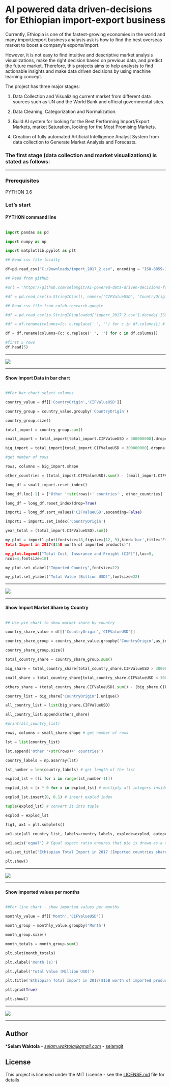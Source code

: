 # AI powered data driven-decisions for Ethiopian import-export business

Currently, Ethiopia is one of the fastest-growing economies in the world and
many import/export business analysts ask is how to find the best overseas market
to boost a company’s exports/import.

However, it is not easy to find intuitive and descriptive market analysis
visualizations, make the right decision based on previous data, and predict the
future market. Therefore, this projects aims to help analysts to find actionable
insights and make data driven decisions by using machine learning concept.

The project has three major stages:

1.  Data Collection and Visualizing current market from different data sources
    such as UN and the World Bank and official governmental sites.

2.  Data Cleaning, Categorization and Normalization.

3.  Build AI system for looking for the Best Performing Import/Export Markets,
    market Saturation, looking for the Most Promising Markets.

4.  Creation of fully automated Artificial Intelligence Analyst System from data
    collection to Generate Market Analysis and Forecasts.

### The first stage (data collection and market visualizations) is stated as follows:

------

### Prerequisites

PYTHON 3.6

### Let’s start

#### PYTHON command line

```python

import pandas as pd

import numpy as np

import matplotlib.pyplot as plt

## Read csv file locally

df=pd.read_csv("C:/Downloads/import_2017_2.csv", encoding = "ISO-8859-1")

## Read from github

#url = 'https://github.com/selamgit/AI-powered-data-driven-decisions-for-Ethiopian-import-export-business/upload/master/import_2017_2.csv'

#df = pd.read_csv(io.StringIO(url), names=['CIFValueUSD', 'CountryOrigin'])

## Read csv file from colab.research.google

#df = pd.read_csv(io.StringIO(uploaded['import_2017_2.csv'].decode('ISO-8859-1')))

#df = df.rename(columns={c: c.replace(' ', '') for c in df.columns}) # Remove spaces from columns

df = df.rename(columns={c: c.replace(' ', '') for c in df.columns})

#first 5 rows
df.head(5)

```
-----

![](media/df5.PNG)

------

#### Show Import Data in bar chart

```python

##For bar chart select columns

country_value = df[['CountryOrigin','CIFValueUSD']]

country_group = country_value.groupby('CountryOrigin')

country_group.size()

total_import = country_group.sum()

small_import = total_import[total_import.CIFValueUSD > 300000000].dropna()

big_import = total_import[total_import.CIFValueUSD < 300000000].dropna()

#get number of rows

rows, columns = big_import.shape

other_countries = (total_import.CIFValueUSD).sum() - (small_import.CIFValueUSD).sum()

long_df = small_import.reset_index()

long_df.loc[-1] = ['Other '+str(rows)+' countries' , other_countries]

long_df = long_df.reset_index(drop=True)

import1 = long_df.sort_values('CIFValueUSD',ascending=False)

import1 = import1.set_index('CountryOrigin')

year_total = (total_import.CIFValueUSD).sum()

my_plot = import1.plot(fontsize=18,figsize=(12, 9),kind='bar',title="Ethiopian
Total Import in 2017($15B worth of imported products)")

my_plot.legend(["Total Cost, Insurance and Freight (CIF)"],loc=9,
ncol=4,fontsize=18)

my_plot.set_xlabel("Imported Country",fontsize=22)

my_plot.set_ylabel("Total Value (Billion USD)",fontsize=22)

```

-----

![](media/f0bf772daecf1b836eb590a19981f9cb.png)

------

#### Show Import Market Share by Country

```python

## Use pie chart to show market share by country

country_share_value = df[['CountryOrigin','CIFValueUSD']]

country_share_group = country_share_value.groupby('CountryOrigin',as_index = False)

country_share_group.size()

total_country_share = country_share_group.sum()

big_share = total_country_share[total_country_share.CIFValueUSD > 300000000].dropna()

small_share = total_country_share[total_country_share.CIFValueUSD < 300000000].dropna()

others_share = (total_country_share.CIFValueUSD).sum() - (big_share.CIFValueUSD).sum()

country_list = big_share["CountryOrigin"].unique()

all_country_list = list(big_share.CIFValueUSD)

all_country_list.append(others_share)

#print(all_country_list)

rows, columns = small_share.shape # get number of rows

lst = list(country_list)

lst.append('Other '+str(rows)+' countries')

country_labels = np.asarray(lst)

lst_number = len(country_labels) # get length of the list

explod_lst = ([i for i in range(lst_number-1)])

explod_lst = [x * 0 for x in explod_lst] # multiply all integers inside list by 0

explod_lst.insert(0, 0.1) # insert explod index

tuple(explod_lst) # convert it into tuple

explod = explod_lst

fig1, ax1 = plt.subplots()

ax1.pie(all_country_list, labels=country_labels, explode=explod, autopct='%1.1f%%',shadow=True, startangle=180)

ax1.axis('equal') # Equal aspect ratio ensures that pie is drawn as a circle.

ax1.set_title('Ethiopian Total Import in 2017 (Imported countries share)')

plt.show()

```

------

![](media/d536374b0713e16b134617a312e1ff04.png)

------

#### Show imported values per months

```python

##For line chart - show imported values per months

monthly_value = df[['Month','CIFValueUSD']]

month_group = monthly_value.groupby('Month')

month_group.size()

month_totals = month_group.sum()

plt.plot(month_totals)

plt.xlabel('month (s)')

plt.ylabel('Total Value (Million USD)')

plt.title('Ethiopian Total Import in 2017($15B worth of imported products)')

plt.grid(True)

plt.show()

```

------

![](media/fda846d10cf74bcdc44e51d8382d64f3.png)

------

## Author

***Selam Waktola** - *selam.waktola@gmail.com* -
[selamgit](https://github.com/selamgit)

## License

This project is licensed under the MIT License - see the
[LICENSE.md](LICENSE.md) file for details
